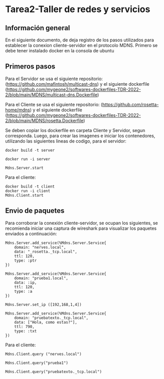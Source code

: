 # Tarea2-Taller de redes y servicios

## Información general
En el siguiente documento, de deja registro de los pasos utilizados para establecer la conexion cliente-servidor en el protocolo MDNS.
Primero se debe tener instalado docker en la consola de ubuntu

## Primeros pasos

Para el Servidor se usa el siguiente repositorio: (https://github.com/mafintosh/multicast-dns) y el siguiente dockerfile (https://github.com/mygeone2/softwares-dockerfiles-TDR-2022-2/blob/main/MDNS/multicast-dns.Dockerfile) 

Para el Cliente se usa el siguiente repositorio: (https://github.com/rosetta-home/mdns) y el siguiente dockerfile (https://github.com/mygeone2/softwares-dockerfiles-TDR-2022-2/blob/main/MDNS/rosetta.Dockerfile) 

Se deben copiar los dockerfile en carpeta Cliente y Servidor, segun corresponda.
Luego, para crear las imagenes e iniciar los contenedores, utilizando las siguientes lineas de codigo, para el servidor: 

```
docker build -t server

docker run -i server   

Mdns.Server.start
```
Para el cliente:
```
docker build -t client
docker run -i client 
Mdns.Client.start
```
## Envio de paquetes
Para corroborar la conexión cliente-servidor, se ocupan los siguientes, se recomienda iniciar una captura de wireshark para visualizar los paquetes enviados a continuación:

```
Mdns.Server.add_service(%Mdns.Server.Service{
    domain: "nerves.local",
    data: "_rosetta._tcp.local",
    ttl: 120,
    type: :ptr
})

Mdns.Server.add_service(%Mdns.Server.Service{
    domain: "prueba1.local",
    data: :ip,
    ttl: 120,
    type: :a
})

Mdns.Server.set_ip ([192,168,1,4])

Mdns.Server.add_service(%Mdns.Server.Service{
    domain: "pruebatexto._tcp.local",
    data: ["Hola, como estas?"],
    ttl: 790,
    type: :txt
})
```
Para el cliente:
```
Mdns.Client.query ("nerves.local")

Mdns.Client.query("prueba1")

Mdns.Client.query("pruebatexto._tcp.local")
```
